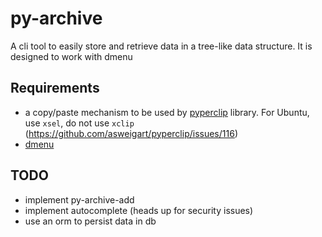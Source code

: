 # py-archive
A cli tool to easily store and retrieve data in a tree-like data structure. It is designed to work with dmenu

## Requirements
- a copy/paste mechanism to be used by [pyperclip](https://pypi.org/project/pyperclip/
) library. For Ubuntu, use `xsel`, do not use `xclip` (https://github.com/asweigart/pyperclip/issues/116)
- [dmenu](https://tools.suckless.org/dmenu/)

## TODO
- implement py-archive-add
- implement autocomplete (heads up for security issues)
- use an orm to persist data in db
